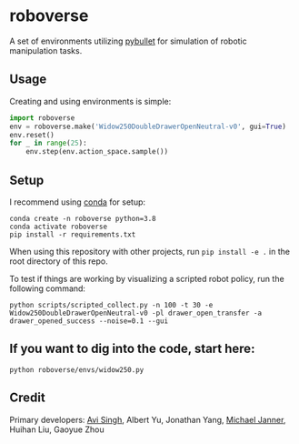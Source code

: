# roboverse
A set of environments utilizing [pybullet](https://github.com/bulletphysics/bullet3) for simulation of robotic manipulation tasks. 

## Usage
Creating and using environments is simple:
```python
import roboverse
env = roboverse.make('Widow250DoubleDrawerOpenNeutral-v0', gui=True)
env.reset()
for _ in range(25):
    env.step(env.action_space.sample())
```
## Setup
I recommend using [conda](https://docs.anaconda.com/anaconda/install/) for setup:

```
conda create -n roboverse python=3.8
conda activate roboverse
pip install -r requirements.txt
```
When using this repository with other projects, run `pip install -e .` in the root directory of this repo. 

To test if things are working by visualizing a scripted robot policy, run the following command:

`python scripts/scripted_collect.py -n 100 -t 30 -e Widow250DoubleDrawerOpenNeutral-v0 -pl drawer_open_transfer -a drawer_opened_success --noise=0.1 --gui`

## If you want to dig into the code, start here:
`python roboverse/envs/widow250.py`

## Credit
Primary developers: [Avi Singh](https://www.avisingh.org/), Albert Yu, Jonathan Yang, [Michael Janner](https://people.eecs.berkeley.edu/~janner/), Huihan Liu, Gaoyue Zhou
